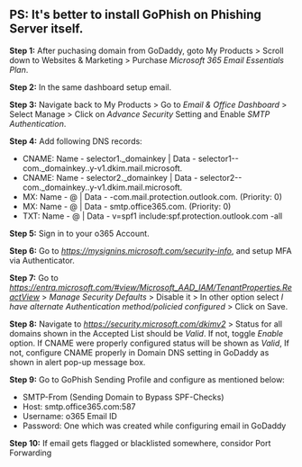 ## PS: It's better to install GoPhish on Phishing Server itself.

**Step 1:** After puchasing domain from GoDaddy, goto My Products > Scroll down to Websites & Marketing > Purchase _Microsoft 365 Email Essentials Plan_.

**Step 2:** In the same dashboard setup email.

**Step 3:** Navigate back to My Products > Go to *Email & Office Dashboard* > Select Manage > Click on *Advance Security* Setting and Enable *SMTP Authentication*.

**Step 4:** Add following DNS records:
  -  CNAME: Name - selector1._domainkey | Data - selector1-<domain>-com._domainkey.<id>.y-v1.dkim.mail.microsoft.
  -  CNAME: Name - selector2._domainkey | Data - selector2-<domain>-com._domainkey.<id>.y-v1.dkim.mail.microsoft.
  -  MX: Name - @ | Data - <domain>-com.mail.protection.outlook.com. (Priority: 0)
  -  MX: Name - @	| Data - smtp.office365.com. (Priority: 0)
  -  TXT: Name - @ | Data - v=spf1 include:spf.protection.outlook.com -all

**Step 5:** Sign in to your o365 Account.

**Step 6:** Go to *https://mysignins.microsoft.com/security-info*, and setup MFA via Authenticator.

**Step 7:** Go to *https://entra.microsoft.com/#view/Microsoft_AAD_IAM/TenantProperties.ReactView* > *Manage Security Defaults* > Disable it > In other option select _I have alternate Authentication method/policied configured_ > Click on Save.

**Step 8:** Navigate to *https://security.microsoft.com/dkimv2* > Status for all domains shown in the Accepted List should be *Valid*. If not, toggle *Enable* option. If CNAME were properly configured status will be shown as *Valid*, If not, configure CNAME properly in Domain DNS setting in GoDaddy as shown in alert pop-up message box.

**Step 9:** Go to GoPhish Sending Profile and configure as mentioned below:
  -  SMTP-From (Sending Domain to Bypass SPF-Checks)
  -  Host: smtp.office365.com:587
  -  Username: o365 Email ID
  -  Password: One which was created while configuring email in GoDaddy

**Step 10:** If email gets flagged or blacklisted somewhere, considor Port Forwarding
